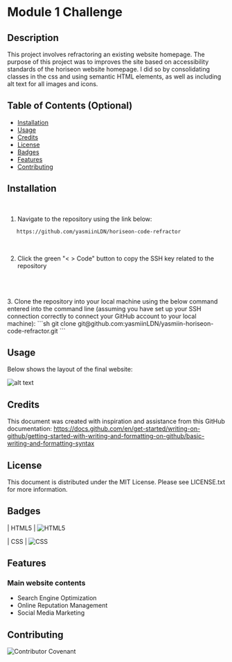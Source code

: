 # Module 1 Challenge

## Description 

This project involves refractoring an existing website homepage. The purpose of this project was to improves the site based on accessibility standards of the horiseon website homepage. I did so by consolidating classes in the css and using semantic HTML elements, as well as including alt text for all images and icons.

## Table of Contents (Optional)

* [Installation](#installation)
* [Usage](#usage)
* [Credits](#credits)
* [License](#license)
* [Badges](#badges)
* [Features](#features)
* [Contributing](#contributing)

## Installation
<br>

1. Navigate to the repository using the link below: 

```sh
   https://github.com/yasmiinLDN/horiseon-code-refractor
   ```
<br>

2. Click the green "< > Code" button to copy the SSH key related to the repository
<br>
<br>
<br>
3. Clone the repository into your local machine using the below command entered into the command line (assuming you have set up your SSH connection correctly to connect your GitHub account to your local machine):
   ```sh
   git clone git@github.com:yasmiinLDN/yasmiin-horiseon-code-refractor.git
   ```


## Usage 

Below shows the layout of the final website:

![alt text](assets/images/screenshot-2.png)


## Credits

This document was created with inspiration and assistance from this GitHub documentation: https://docs.github.com/en/get-started/writing-on-github/getting-started-with-writing-and-formatting-on-github/basic-writing-and-formatting-syntax


## License

This document is distributed under the MIT License. Please see LICENSE.txt for more information.

## Badges

| HTML5            | ![HTML5](https://img.shields.io/badge/html5-%23E34F26.svg?style=for-the-badge&logo=html5&logoColor=white)   

| CSS            | ![CSS](https://img.shields.io/badge/CSS-239120?&style=for-the-badge&logo=css3&logoColor=white) 


## Features

### Main website contents
- Search Engine Optimization
- Online Reputation Management
- Social Media Marketing

## Contributing

![Contributor Covenant](https://img.shields.io/badge/Contributor%20Covenant-2.1-4baaaa.svg)  

